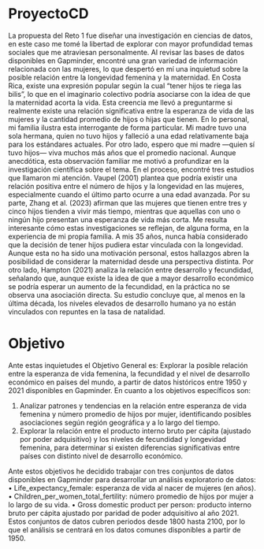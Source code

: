  # ProyectoCD

La propuesta del Reto 1 fue diseñar una investigación en ciencias de datos, en este caso me tomé la libertad de explorar con mayor profundidad temas sociales que me atraviesan personalmente. Al revisar las bases de datos disponibles en Gapminder, encontré una gran variedad de información relacionada con las mujeres, lo que despertó en mí una inquietud sobre la posible relación entre la longevidad femenina y la maternidad.
En Costa Rica, existe una expresión popular según la cual “tener hijos te riega las bilis”, lo que en el imaginario colectivo podría asociarse con la idea de que la maternidad acorta la vida. Esta creencia me llevó a preguntarme si realmente existe una relación significativa entre la esperanza de vida de las mujeres y la cantidad promedio de hijos o hijas que tienen.
En lo personal, mi familia ilustra esta interrogante de forma particular. Mi madre tuvo una sola hermana, quien no tuvo hijos y falleció a una edad relativamente baja para los estándares actuales. Por otro lado, espero que mi madre —quien sí tuvo hijos— viva muchos más años que el promedio nacional. Aunque anecdótica, esta observación familiar me motivó a profundizar en la investigación científica sobre el tema.
En el proceso, encontré tres estudios que llamaron mi atención. Vaupel (2001) plantea que podría existir una relación positiva entre el número de hijos y la longevidad en las mujeres, especialmente cuando el último parto ocurre a una edad avanzada. Por su parte, Zhang et al. (2023) afirman que las mujeres que tienen entre tres y cinco hijos tienden a vivir más tiempo, mientras que aquellas con uno o ningún hijo presentan una esperanza de vida más corta.
Me resulta interesante cómo estas investigaciones se reflejan, de alguna forma, en la experiencia de mi propia familia. A mis 35 años, nunca había considerado que la decisión de tener hijos pudiera estar vinculada con la longevidad. Aunque esta no ha sido una motivación personal, estos hallazgos abren la posibilidad de considerar la maternidad desde una perspectiva distinta.
Por otro lado, Hampton (2021) analiza la relación entre desarrollo y fecundidad, señalando que, aunque existe la idea de que a mayor desarrollo económico se podría esperar un aumento de la fecundidad, en la práctica no se observa una asociación directa. Su estudio concluye que, al menos en la última década, los niveles elevados de desarrollo humano ya no están vinculados con repuntes en la tasa de natalidad.
# Objetivo

Ante estas inquietudes el Objetivo General es:
Explorar la posible relación entre la esperanza de vida femenina, la fecundidad y el nivel de desarrollo económico en países del mundo, a partir de datos históricos entre 1950 y 2021 disponibles en Gapminder.
En cuanto a los objetivos específicos son:
1.	Analizar patrones y tendencias en la relación entre esperanza de vida femenina y número promedio de hijos por mujer, identificando posibles asociaciones según región geográfica y a lo largo del tiempo.
2.	Explorar la relación entre el producto interno bruto per cápita (ajustado por poder adquisitivo) y los niveles de fecundidad y longevidad femenina, para determinar si existen diferencias significativas entre países con distinto nivel de desarrollo económico.

Ante estos objetivos he decidido trabajar con tres conjuntos de datos disponibles en Gapminder para desarrollar un análisis exploratorio de datos:
•	Life_expectancy_female: esperanza de vida al nacer de mujeres (en años).
•	Children_per_women_total_fertility: número promedio de hijos por mujer a lo largo de su vida.
•	Gross domestic product per person: producto interno bruto per cápita ajustado por paridad de poder adquisitivo al año 2021.
Estos conjuntos de datos cubren periodos desde 1800 hasta 2100, por lo que el análisis se centrará en los datos comunes disponibles a partir de 1950.

